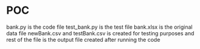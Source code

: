 # POC
bank.py is the code file
test_bank.py is the test file
bank.xlsx is the original data file
newBank.csv and testBank.csv is created for testing purposes
and rest of the file is the output file created after running the code
